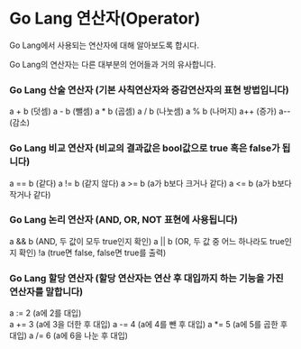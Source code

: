 # Go Lang 연산자(Operator)

Go Lang에서 사용되는 연산자에 대해 알아보도록 합시다.

Go Lang의 연산자는 다른 대부분의 언어들과 거의 유사합니다.

### Go Lang 산술 연산자 (기본 사칙연산자와 증감연산자의 표현 방법입니다)

a + b   (덧셈)
a - b   (뺄셈)
a * b   (곱셈)
a / b   (나눗셈)
a % b   (나머지)
a++     (증가)
a--     (감소)

### Go Lang 비교 연산자 (비교의 결과값은 bool값으로 true 혹은 false가 됩니다)

a == b   (같다)
a != b   (같지 않다)
a >= b   (a가 b보다 크거나 같다)
a <= b   (a가 b보다 작거나 같다)

### Go Lang 논리 연산자 (AND, OR, NOT 표현에 사용됩니다)

a && b   (AND, 두 값이 모두 true인지 확인)
a || b   (OR, 두 값 중 어느 하나라도 true인지 확인)
!a       (true면 false, false면 true를 출력)

### Go Lang 할당 연산자 (할당 연산자는 연산 후 대입까지 하는 기능을 가진 연산자를 말합니다)

a := 2    (a에 2를 대입)   
a += 3    (a에 3을 더한 후 대입)
a -= 4    (a에 4를 뺀 후 대입)
a *= 5    (a에 5를 곱한 후 대입)
a /= 6    (a에 6을 나눈 후 대입)

